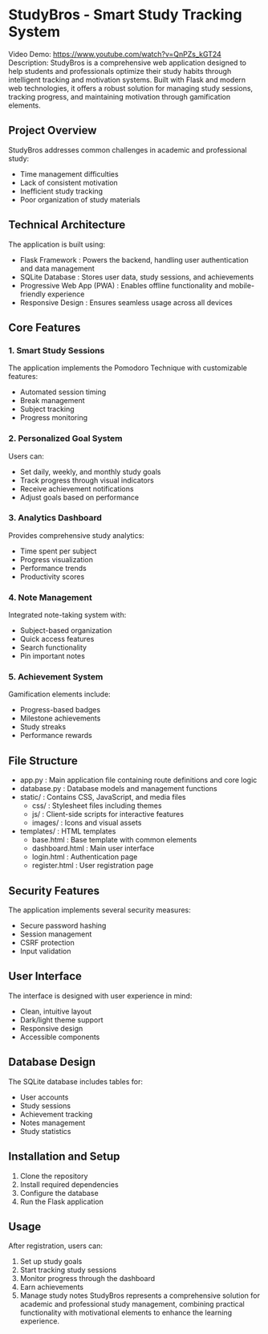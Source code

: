 # StudyBros - Smart Study Tracking System 
Video Demo: https://www.youtube.com/watch?v=QnPZs_kGT24
Description:
StudyBros is a comprehensive web application designed to help students and professionals optimize their study habits through intelligent tracking and motivation systems. Built with Flask and modern web technologies, it offers a robust solution for managing study sessions, tracking progress, and maintaining motivation through gamification elements.

## Project Overview

StudyBros addresses common challenges in academic and professional study:

- Time management difficulties
- Lack of consistent motivation
- Inefficient study tracking
- Poor organization of study materials
## Technical Architecture
The application is built using:

- Flask Framework : Powers the backend, handling user authentication and data management
- SQLite Database : Stores user data, study sessions, and achievements
- Progressive Web App (PWA) : Enables offline functionality and mobile-friendly experience
- Responsive Design : Ensures seamless usage across all devices
## Core Features
### 1. Smart Study Sessions
The application implements the Pomodoro Technique with customizable features:

- Automated session timing
- Break management
- Subject tracking
- Progress monitoring
### 2. Personalized Goal System
Users can:

- Set daily, weekly, and monthly study goals
- Track progress through visual indicators
- Receive achievement notifications
- Adjust goals based on performance
### 3. Analytics Dashboard
Provides comprehensive study analytics:

- Time spent per subject
- Progress visualization
- Performance trends
- Productivity scores
### 4. Note Management
Integrated note-taking system with:

- Subject-based organization
- Quick access features
- Search functionality
- Pin important notes
### 5. Achievement System
Gamification elements include:

- Progress-based badges
- Milestone achievements
- Study streaks
- Performance rewards
## File Structure
- app.py : Main application file containing route definitions and core logic
- database.py : Database models and management functions
- static/ : Contains CSS, JavaScript, and media files
  - css/ : Stylesheet files including themes
  - js/ : Client-side scripts for interactive features
  - images/ : Icons and visual assets
- templates/ : HTML templates
  - base.html : Base template with common elements
  - dashboard.html : Main user interface
  - login.html : Authentication page
  - register.html : User registration page
## Security Features
The application implements several security measures:

- Secure password hashing
- Session management
- CSRF protection
- Input validation
## User Interface
The interface is designed with user experience in mind:

- Clean, intuitive layout
- Dark/light theme support
- Responsive design
- Accessible components
## Database Design
The SQLite database includes tables for:

- User accounts
- Study sessions
- Achievement tracking
- Notes management
- Study statistics
## Installation and Setup
1. Clone the repository
2. Install required dependencies
3. Configure the database
4. Run the Flask application
## Usage
After registration, users can:

1. Set up study goals
2. Start tracking study sessions
3. Monitor progress through the dashboard
4. Earn achievements
5. Manage study notes
StudyBros represents a comprehensive solution for academic and professional study management, combining practical functionality with motivational elements to enhance the learning experience.
